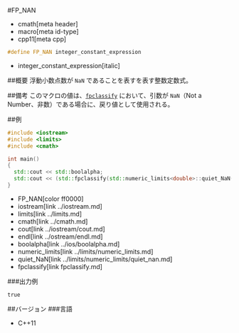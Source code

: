 #FP_NAN
* cmath[meta header]
* macro[meta id-type]
* cpp11[meta cpp]

```cpp
#define FP_NAN integer_constant_expression
```
* integer_constant_expression[italic]

##概要
浮動小数点数が `NaN` であることを表すを表す整数定数式。


##備考
このマクロの値は、[`fpclassify`](fpclassify.md) において、引数が `NaN`（Not a Number、非数）である場合に、戻り値として使用される。


##例
```cpp
#include <iostream>
#include <limits>
#include <cmath>

int main()
{
  std::cout << std::boolalpha;
  std::cout << (std::fpclassify(std::numeric_limits<double>::quiet_NaN()) == FP_NAN) << std::endl;
}
```
* FP_NAN[color ff0000]
* iostream[link ../iostream.md]
* limits[link ../limits.md]
* cmath[link ../cmath.md]
* cout[link ../iostream/cout.md]
* endl[link ../ostream/endl.md]
* boolalpha[link ../ios/boolalpha.md]
* numeric_limits[link ../limits/numeric_limits.md]
* quiet_NaN[link ../limits/numeric_limits/quiet_nan.md]
* fpclassify[link fpclassify.md]

###出力例
```
true
```


##バージョン
###言語
- C++11
